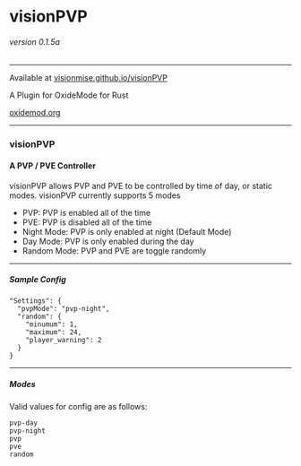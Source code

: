 # visionPVP
###### version 0.1.5a 

---
Available at 
[visionmise.github.io/visionPVP](http://visionmise.github.io/visionPVP/)

A Plugin for OxideMode for Rust

[oxidemod.org](http://oxidemod.org)


---

### visionPVP
#### A PVP / PVE Controller

visionPVP allows PVP and PVE to be controlled by time of day, or static modes. visionPVP currently supports 5 modes

- PVP: PVP is enabled all of the time 
- PVE: PVP is disabled all of the time
- Night Mode: PVP is only enabled at night (Default Mode)
- Day Mode: PVP is only enabled during the day
- Random Mode: PVP and PVE are toggle randomly

---

##### Sample Config

    "Settings": {
      "pvpMode": "pvp-night",
      "random": {
      	"minumum": 1,
      	"maximum": 24,
      	"player_warning": 2
      }
    }

---

##### Modes

Valid values for config are as follows:

    pvp-day
    pvp-night
    pvp
    pve
    random

